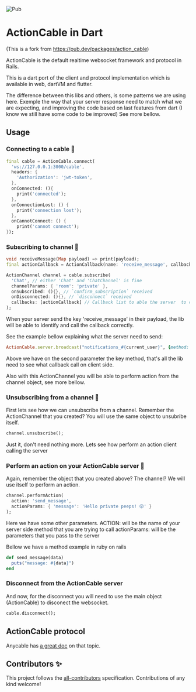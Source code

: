 ![Pub](https://img.shields.io/pub/v/action_cable)

# ActionCable in Dart

(This is a fork from https://pub.dev/packages/action_cable)

ActionCable is the default realtime websocket framework and protocol in Rails.

This is a dart port of the client and protocol implementation which is available in web, dartVM and flutter.

The difference between this libs and others, is some patterns we are using here. Exemple the way that your server response need to match what we are expecting, and improving the code based on last features from dart (I know we still have some code to be improved) See more bellow. 

## Usage

### Connecting to a cable 🙌

```dart
final cable = ActionCable.connect(
  'ws://127.0.0.1:3000/cable',
  headers: {
    'Authorization': 'jwt-token',
  },
  onConnected: (){
    print('connected');
  }, 
  onConnectionLost: () {
    print('connection lost');
  }, 
  onCannotConnect: () {
    print('cannot connect');
});
```

### Subscribing to channel 🎉

```dart
void receiveMessage(Map payload) => print(payload);
final actionCallback = ActionCallback(name: 'receive_message', callback: receiveMessage);

ActionChannel channel = cable.subscribe(
  'Chat', // either 'Chat' and 'ChatChannel' is fine
  channelParams: { 'room': 'private' },
  onSubscribed: (){}, // `confirm_subscription` received
  onDisconnected: (){}, // `disconnect` received
  callbacks: [actionCallback] // Callback list to able the server  to call any method that you registered in your aplicaticon 
);
```
When your server send the key 'receive_message' in their payload, the lib will be able to identify and call the callback correctly.

See the example bellow explaining what the server need to send:

```Ruby
ActionCable.server.broadcast("notifications_#{current_user}", {method: "receive_message", data: { anyData: [1, 2, 3] } })
```

Above we have on the second parameter the key method, that's all the lib need to see what callback call on client side.

Also with this ActionChannel you will be able to perform action from the channel object, see more bellow.

### Unsubscribing from a channel 🎃

First lets see how we can unsubscribe from a channel.
Remember the ActionChannel that you created? You will use the same object to unsubribe itself.

```dart
channel.unsubscribe();
```

Just it, don't need nothing more. Lets see how perform an action client calling the server

### Perform an action on your ActionCable server 🎇

Again, remember the object that you created above? The channel? We will use itself to perform an action.

```dart
channel.performAction(
  action: 'send_message',
  actionParams: { 'message': 'Hello private peeps! 😜' }
);
```

Here we have some other parameters.
ACTION: will be the name of your server side method that you are trying to call
actionParams: will be the parameters that you pass to the server

Bellow we have a method example in ruby on rails

```Ruby
def send_message(data)
  puts("message: #{data}")
end
```

### Disconnect from the ActionCable server

And now, for the disconnect you will need to use the main object (ActionCable) to disconect the websocket.

```dart
cable.disconnect();
```

## ActionCable protocol

Anycable has [a great doc](https://docs.anycable.io/#/misc/action_cable_protocol) on that topic.

## Contributors ✨

This project follows the [all-contributors](https://github.com/all-contributors/all-contributors) specification. Contributions of any kind welcome!

